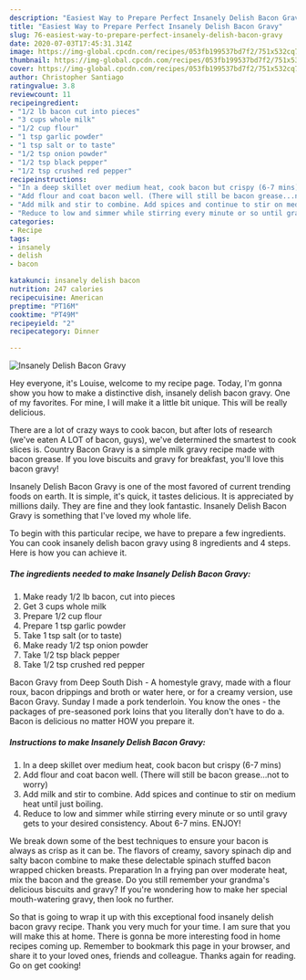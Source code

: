 ```yaml
---
description: "Easiest Way to Prepare Perfect Insanely Delish Bacon Gravy"
title: "Easiest Way to Prepare Perfect Insanely Delish Bacon Gravy"
slug: 76-easiest-way-to-prepare-perfect-insanely-delish-bacon-gravy
date: 2020-07-03T17:45:31.314Z
image: https://img-global.cpcdn.com/recipes/053fb199537bd7f2/751x532cq70/insanely-delish-bacon-gravy-recipe-main-photo.jpg
thumbnail: https://img-global.cpcdn.com/recipes/053fb199537bd7f2/751x532cq70/insanely-delish-bacon-gravy-recipe-main-photo.jpg
cover: https://img-global.cpcdn.com/recipes/053fb199537bd7f2/751x532cq70/insanely-delish-bacon-gravy-recipe-main-photo.jpg
author: Christopher Santiago
ratingvalue: 3.8
reviewcount: 11
recipeingredient:
- "1/2 lb bacon cut into pieces"
- "3 cups whole milk"
- "1/2 cup flour"
- "1 tsp garlic powder"
- "1 tsp salt or to taste"
- "1/2 tsp onion powder"
- "1/2 tsp black pepper"
- "1/2 tsp crushed red pepper"
recipeinstructions:
- "In a deep skillet over medium heat, cook bacon but crispy (6-7 mins)"
- "Add flour and coat bacon well. (There will still be bacon grease...not to worry)"
- "Add milk and stir to combine. Add spices and continue to stir on medium heat until just boiling."
- "Reduce to low and simmer while stirring every minute or so until gravy gets to your desired consistency. About 6-7 mins. ENJOY!"
categories:
- Recipe
tags:
- insanely
- delish
- bacon

katakunci: insanely delish bacon 
nutrition: 247 calories
recipecuisine: American
preptime: "PT16M"
cooktime: "PT49M"
recipeyield: "2"
recipecategory: Dinner

---
```



![Insanely Delish Bacon Gravy](https://img-global.cpcdn.com/recipes/053fb199537bd7f2/751x532cq70/insanely-delish-bacon-gravy-recipe-main-photo.jpg)

Hey everyone, it's Louise, welcome to my recipe page. Today, I'm gonna show you how to make a distinctive dish, insanely delish bacon gravy. One of my favorites. For mine, I will make it a little bit unique. This will be really delicious.

There are a lot of crazy ways to cook bacon, but after lots of research (we&#39;ve eaten A LOT of bacon, guys), we&#39;ve determined the smartest to cook slices is. Country Bacon Gravy is a simple milk gravy recipe made with bacon grease. If you love biscuits and gravy for breakfast, you&#39;ll love this bacon gravy!

Insanely Delish Bacon Gravy is one of the most favored of current trending foods on earth. It is simple, it's quick, it tastes delicious. It is appreciated by millions daily. They are fine and they look fantastic. Insanely Delish Bacon Gravy is something that I've loved my whole life.


To begin with this particular recipe, we have to prepare a few ingredients. You can cook insanely delish bacon gravy using 8 ingredients and 4 steps. Here is how you can achieve it.

<!--inarticleads1-->

##### The ingredients needed to make Insanely Delish Bacon Gravy:

1. Make ready 1/2 lb bacon, cut into pieces
1. Get 3 cups whole milk
1. Prepare 1/2 cup flour
1. Prepare 1 tsp garlic powder
1. Take 1 tsp salt (or to taste)
1. Make ready 1/2 tsp onion powder
1. Take 1/2 tsp black pepper
1. Take 1/2 tsp crushed red pepper


Bacon Gravy from Deep South Dish - A homestyle gravy, made with a flour roux, bacon drippings and broth or water here, or for a creamy version, use Bacon Gravy. Sunday I made a pork tenderloin. You know the ones - the packages of pre-seasoned pork loins that you literally don&#39;t have to do a. Bacon is delicious no matter HOW you prepare it. 

<!--inarticleads2-->

##### Instructions to make Insanely Delish Bacon Gravy:

1. In a deep skillet over medium heat, cook bacon but crispy (6-7 mins)
1. Add flour and coat bacon well. (There will still be bacon grease...not to worry)
1. Add milk and stir to combine. Add spices and continue to stir on medium heat until just boiling.
1. Reduce to low and simmer while stirring every minute or so until gravy gets to your desired consistency. About 6-7 mins. ENJOY!


We break down some of the best techniques to ensure your bacon is always as crisp as it can be. The flavors of creamy, savory spinach dip and salty bacon combine to make these delectable spinach stuffed bacon wrapped chicken breasts. Preparation In a frying pan over moderate heat, mix the bacon and the grease. Do you still remember your grandma&#39;s delicious biscuits and gravy? If you&#39;re wondering how to make her special mouth-watering gravy, then look no further. 

So that is going to wrap it up with this exceptional food insanely delish bacon gravy recipe. Thank you very much for your time. I am sure that you will make this at home. There is gonna be more interesting food in home recipes coming up. Remember to bookmark this page in your browser, and share it to your loved ones, friends and colleague. Thanks again for reading. Go on get cooking!
